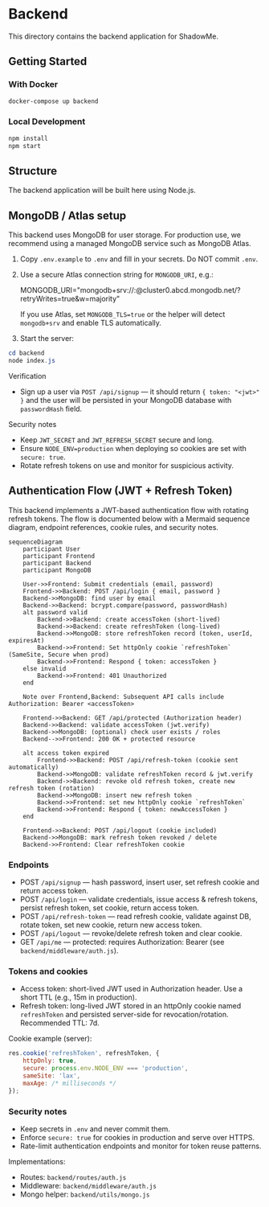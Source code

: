 # Backend

This directory contains the backend application for ShadowMe.

## Getting Started

### With Docker
```bash
docker-compose up backend
```

### Local Development
```bash
npm install
npm start
```

## Structure

The backend application will be built here using Node.js.

## MongoDB / Atlas setup

This backend uses MongoDB for user storage. For production use, we recommend using a managed MongoDB service such as MongoDB Atlas.

1. Copy `.env.example` to `.env` and fill in your secrets. Do NOT commit `.env`.

2. Use a secure Atlas connection string for `MONGODB_URI`, e.g.:

	MONGODB_URI="mongodb+srv://<user>:<password>@cluster0.abcd.mongodb.net/?retryWrites=true&w=majority"

	If you use Atlas, set `MONGODB_TLS=true` or the helper will detect `mongodb+srv` and enable TLS automatically.

3. Start the server:

```powershell
cd backend
node index.js
```

Verification

- Sign up a user via `POST /api/signup` — it should return `{ token: "<jwt>" }` and the user will be persisted in your MongoDB database with `passwordHash` field.

Security notes

- Keep `JWT_SECRET` and `JWT_REFRESH_SECRET` secure and long.
- Ensure `NODE_ENV=production` when deploying so cookies are set with `secure: true`.
- Rotate refresh tokens on use and monitor for suspicious activity.

## Authentication Flow (JWT + Refresh Token)

This backend implements a JWT-based authentication flow with rotating refresh tokens. The flow is documented below with a Mermaid sequence diagram, endpoint references, cookie rules, and security notes.

```mermaid
sequenceDiagram
	participant User
	participant Frontend
	participant Backend
	participant MongoDB

	User->>Frontend: Submit credentials (email, password)
	Frontend->>Backend: POST /api/login { email, password }
	Backend->>MongoDB: find user by email
	Backend->>Backend: bcrypt.compare(password, passwordHash)
	alt password valid
		Backend->>Backend: create accessToken (short-lived)
		Backend->>Backend: create refreshToken (long-lived)
		Backend->>MongoDB: store refreshToken record (token, userId, expiresAt)
		Backend->>Frontend: Set httpOnly cookie `refreshToken` (SameSite, Secure when prod)
		Backend->>Frontend: Respond { token: accessToken }
	else invalid
		Backend->>Frontend: 401 Unauthorized
	end

	Note over Frontend,Backend: Subsequent API calls include Authorization: Bearer <accessToken>

	Frontend->>Backend: GET /api/protected (Authorization header)
	Backend->>Backend: validate accessToken (jwt.verify)
	Backend->>MongoDB: (optional) check user exists / roles
	Backend-->>Frontend: 200 OK + protected resource

	alt access token expired
		Frontend->>Backend: POST /api/refresh-token (cookie sent automatically)
		Backend->>MongoDB: validate refreshToken record & jwt.verify
		Backend->>Backend: revoke old refresh token, create new refresh token (rotation)
		Backend->>MongoDB: insert new refresh token
		Backend->>Frontend: set new httpOnly cookie `refreshToken`
		Backend->>Frontend: Respond { token: newAccessToken }
	end

	Frontend->>Backend: POST /api/logout (cookie included)
	Backend->>MongoDB: mark refresh token revoked / delete
	Backend->>Frontend: Clear refreshToken cookie

```

### Endpoints

- POST `/api/signup` — hash password, insert user, set refresh cookie and return access token.
- POST `/api/login` — validate credentials, issue access & refresh tokens, persist refresh token, set cookie, return access token.
- POST `/api/refresh-token` — read refresh cookie, validate against DB, rotate token, set new cookie, return new access token.
- POST `/api/logout` — revoke/delete refresh token and clear cookie.
- GET `/api/me` — protected: requires Authorization: Bearer <accessToken> (see `backend/middleware/auth.js`).

### Tokens and cookies

- Access token: short-lived JWT used in Authorization header. Use a short TTL (e.g., 15m in production).
- Refresh token: long-lived JWT stored in an httpOnly cookie named `refreshToken` and persisted server-side for revocation/rotation. Recommended TTL: 7d.

Cookie example (server):

```js
res.cookie('refreshToken', refreshToken, {
	httpOnly: true,
	secure: process.env.NODE_ENV === 'production',
	sameSite: 'lax',
	maxAge: /* milliseconds */
});
```

### Security notes

- Keep secrets in `.env` and never commit them.
- Enforce `secure: true` for cookies in production and serve over HTTPS.
- Rate-limit authentication endpoints and monitor for token reuse patterns.

Implementations:

- Routes: `backend/routes/auth.js`
- Middleware: `backend/middleware/auth.js`
- Mongo helper: `backend/utils/mongo.js`
